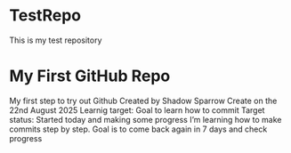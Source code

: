 # TestRepo
This is my test repository
# My First GitHub Repo
My first step to try out Github
Created by Shadow Sparrow
Create on the 22nd August 2025
Learnig target: Goal to learn how to commit
Target status: Started today and making some progress
I’m learning how to make commits step by step.
Goal is to come back again in 7 days and check progress
